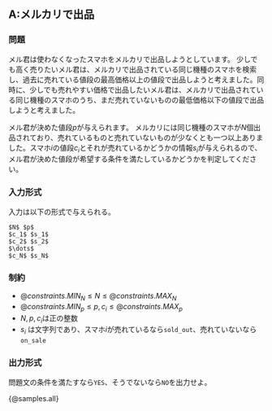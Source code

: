 ## A:メルカリで出品

### 問題

メル君は使わなくなったスマホをメルカリで出品しようとしています。
少しでも高く売りたいメル君は、メルカリで出品されている同じ機種のスマホを検索し、過去に売れている値段の最高価格以上の値段で出品しようと考えました。同時に、少しでも売れやすい価格で出品したいメル君は、メルカリで出品されている同じ機種のスマホのうち、まだ売れていないものの最低価格以下の値段で出品しようと考えました。

メル君が決めた値段$p$が与えられます。
メルカリには同じ機種のスマホが$N$個出品されており、売れているものと売れていないものが少なくとも一つ以上ありました。スマホ$i$の値段$c_i$とそれが売れているかどうかの情報$s_i$が与えられるので、メル君が決めた値段が希望する条件を満たしているかどうかを判定してください。

### 入力形式

入力は以下の形式で与えられる。

```
$N$ $p$
$c_1$ $s_1$
$c_2$ $s_2$
$\dots$
$c_N$ $s_N$
```

### 制約

- ${@constraints.MIN_N} \leq N \leq {@constraints.MAX_N}$
- ${@constraints.MIN_p} \leq p, c_i \leq {@constraints.MAX_p}$
- $N, p, c_i$は正の整数
- $s_i$ は文字列であり、スマホ$i$が売れているなら`sold_out`、売れていないなら`on_sale`

### 出力形式

問題文の条件を満たすなら`YES`、そうでないなら`NO`を出力せよ。

{@samples.all}
